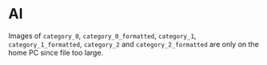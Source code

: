 # AI
Images of `category_0`, `category_0_formatted`, `category_1`, `category_1_formatted`, `category_2` and `category_2_formatted` are only on the home PC since file too large.
